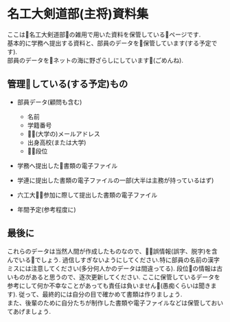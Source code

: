 # 名工大剣道部(主将)資料集

ここは名工大剣道部の雑用で用いた資料を保管しているページです.  
基本的に学務へ提出する資料と、部員のデータを保管しています(する予定です).  
部員のデータをネットの海に野ざらしにしています(ごめんね).  

## 管理している(する予定)もの

* 部員データ(顧問も含む)
    * 名前
    * 学籍番号
    * (大学の)メールアドレス
    * 出身高校(または大学)
    * 段位

* 学務へ提出した書類の電子ファイル

* 学連に提出した書類の電子ファイルの一部(大半は主務が持っているはず)

* 六工大参加に際して提出した書類の電子ファイル

* 年間予定(参考程度に)

## 最後に

これらのデータは当然人間が作成したものなので、誤情報(誤字、脱字)を含んでいるでしょう.
過信しすぎないようにしてください.特に部員の名前の漢字ミスには注意してください(多分何人かのデータは間違ってる).
段位の情報は古いものがあると思うので、逐次更新してください.
ここに保管しているデータを参考にして何か不幸なことがあっても責任は負いません(愚痴くらいは聞きます).
従って、最終的には自分の目で確かめて書類は作りましょう.  
また、後輩のために自分たちが制作した書類や電子ファイルなどは保管しておいてあげましょう.